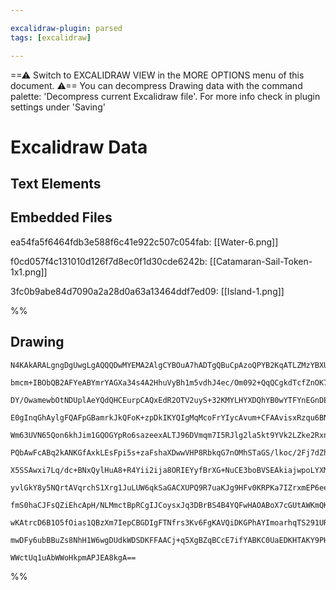 ```yaml
---

excalidraw-plugin: parsed
tags: [excalidraw]

---
```

==⚠  Switch to EXCALIDRAW VIEW in the MORE OPTIONS menu of this document. ⚠== You can decompress Drawing data with the command palette: 'Decompress current Excalidraw file'. For more info check in plugin settings under 'Saving'


# Excalidraw Data

## Text Elements
## Embedded Files
ea54fa5f6464fdb3e588f6c41e922c507c054fab: [[Water-6.png]]

f0cd057f4c131010d126f7d8ec0f1d30cde6242b: [[Catamaran-Sail-Token-1x1.png]]

3fc0b9abe84d7090a2a28d0a63a13464ddf7ed09: [[Island-1.png]]

%%
## Drawing
```compressed-json
N4KAkARALgngDgUwgLgAQQQDwMYEMA2AlgCYBOuA7hADTgQBuCpAzoQPYB2KqATLZMzYBXUtiRoIACyhQ4zZAHoFAc0JRJQgEYA6bGwC2CgF7N6hbEcK4OCtptbErHALRY8RMpWdx8Q1TdIEfARcZgRmBShcZQUebQAObQBmGjoghH0EDihmbgBtcDBQMBKIEm4IIwBBACFnYgApAEYhAHl9AEUOgGEAUQAVADl+gH0a+IbUkshYRArCfWikflLM

bmcm+IBObQB2AFYeABYmrYAGXa34s4A2HhuVyBh1m5vdhJ4ec/Om092+QqQCgkdTcfZnOK7I5bJJJE6fN48JKPKQIQjKaTcI5JM7aV5NV43GEXGFHI4o6zKYLcM4o5hQUhsADWCG6bHwbFIFQZ1mYcFwgWyU1Kmlw2CZykZQg4xDZHK5Eh5HD5AqyUGFkAAZoR8PgAMqwakSSRijSBDUQemMlkAdRBkm4TTpDOZCANMCN6EEHgtUoxHHCuTQTsBE

DY/OwamewbOtNDUplAeYQdQHCEurpCAQxEdR2OTV2uyS+32KMYLHYXDQhYB0wYTFYnEGnDEjv2SRutwhNxDdaEcGIuCg2cdRfi/yS8VO11rpUIzAAIulhzm0JqCGEUZLhHAAJLEFN5AC6KM0whlvWCmWyKbTGdDRA4TO4d/wKI54pHaAZQgQKO1wT7hUIT7Ec677JqNxHFBmrEJoSQIPs8TxJB2AnAgWyfNg4K7NgZygeumgWsw7jiKgBTTGAvbT

E0gInqGhAylgFQAFpGBamrkJkQFoK+zpDkIKYQIgMqMcoFrYIycAvum+CFAAvisxRzqu6BNB0/QABIAFbdMoWwWrMZFlIsyjLKGaxoBs47aL8txTk02JwvhuwotGqDOEiOzHNBZxJDwfnXPEoEosCxCgmg4JxnWkhohi6poHmiQ4jcJZNF8uzbPEUEUhwVJkdFpRWq6cqcty5DKvygrqqeYoSgmsrsmVioVSq1UcTq+qGsZJrYGa5l1sVtr2o6zr

Wm63UVN65Qon6khJim1GQOGYpRo6sazeexALTJ96DVmqm7I5RJlg2la5kt9YVk2LZke2RxnFsWypciob9oOK6jpOE7xDwTT+VsKLzkuwSfWuG5/qG279vuh70XWZ7SsQl4ZGqcPvoxz68bJ75sJ+qk/pDdYAQgPHoCBYG4BBUEwXBCFIShNxoU0GFYTheEEbgRF0qR+SAlRjxUXRQNMZZ6C4GcHFcaTql8aG9ICUJImOHlElSbtcklIphTKZA5QS

PQbAwFcABq2kANKGfAxkLEsFpi5s+zaFshaXDwwVHP8RbkqG7nOMhSTaGS/lkoc/2Fj7dZhRFqBRSisXopiiWwtoPDgphuwXGcRz7EWpahpSnqFQILosqVCroEqbVqhaoritDMrl+VvJVTX/6de6npSKaIgDUVpcIHa4UOsGY2up3xnTTmm1+PNgajaGK2RrA63FxADU7dje1FQdYIlgcp3XVWvBQofjYcM2HCtsGR1nNsx2uW9A5Dl+qAFt9SKZ

X5SSAwxi7Lq/dc+BNxQylHuA8+R4Yii2ija8ORIEYyfBrXG+NuCE3boBVSEAkiajwpoLYXMEDxCOMQTO5xcA8AofEYgZxcA3CSLgf60ESHEE1LsbMj1iK8zQBRGigtaLTCgXrUWFQKEQAUkpBiWCOAcAAI69CelsJoVs5gSFtmZe23A/o3ASP9BER0tigV2PQtyLwYTO0OJOHgmUThHG2KFEawZ9hNG0M4z4OF2wXCRPHOKSc37ONcelNOFxPETl

yvlGkY8y5NQrtAVqrchS1Xrg1JuLUW6qkSaGACXUPQ9R7uaKJg9HFv0KRPKa7IZrxmEP6eeo9F4RjWjGNeG9amphxvLXeaAkSwgeKGcs58wSTjPpWS+19UBXAhAWGEl13ov1Uu/ccn9xz7yBv/UGgCIZbjAbDBBoZEYXivGjXZdZHxYzadvSAH4WSqSASA4mOoZYVE1GcbANDc6aiONgf6TQzg/OIOlG4bDiDxAQHhTUTRiA4leQgO4eZuby24eR

fmS0haCJFsQZiEhcApH/NLMmctBpRCgIJCoysxJq3DBrBS4B4YQFwHAOABoX7cGUtAWKmQKiDlIM+FYDBCAIAoDUOqDdGrygqAAYk1FK6VwoIDYBENVXcw59AGnGqk9A4qWZar7nKhVaolUZCFckra6q4npPary+VpBFXKoAGId0mhIKesqrU2oyKq10Q8Y6zl1da/VyqPUsjKU6ip09Ci+rdfoAAStUueyYF6lFdf6jIrQGkryaZavV2QDX6FtZ

wKAtrcD6B1O5fOias1QBzXm7IepCBGDIgFTNfrs3Kv6FgKAVQiDKGPhAYImoarhqTS291URSAdutWwCgsVcCy3aeW5tlblW9BlFUCdU6QhYIFIyKgTbI2ru3f0a2FQGqypIoyXUAANMED1U6TJOKldsBYfVnvZPgAAmo6NORwEhkihOCB6ad/K8qMGwAwLK+kEF/DSPYj1fhbAkYOitOaY1I03ugE9vLJQkFrfWrRhUIBYeIAaBA0lIqYdICQAAs

mwDFy6ubBBuZs8NhH1W6wgDUdkWDSDKFFAACj+q5XgBZqBCcE7ifYABKC0UaEDKHTAKY9PHcD8ZxCJpEtJeCqdQOJqTCH53VUDQgVNUBKy3jnVqaWMmmIUdVmgNjWR6Ov3QaGbARBSOoGc3WDgRayKedKMIKAj5fOkF/Hp5amhtKgpyHqbzcBqO0e85oBj3BblE0gGKEzjB+igfwOBusRkprpGwCZzgElBJQAMIe1R5y3wPjxtclLTGTmhA7cVwg

WWctUq1uAbWWoHkpmAPJEA8kgA==
```
%%